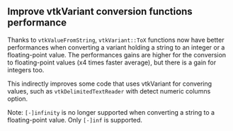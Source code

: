 ## Improve vtkVariant conversion functions performance

Thanks to `vtkValueFromString`, `vtkVariant::ToX` functions now have better performances when converting a variant holding a string to an integer or a floating-point value.
The performances gains are higher for the conversion to floating-point values (x4 times faster average), but there is a gain for integers too.

This indirectly improves some code that uses vtkVariant for convering values, such as `vtkDelimitedTextReader` with detect numeric columns option.

Note: `[-]infinity` is no longer supported when converting a string to a floating-point value. Only `[-]inf` is supported.
